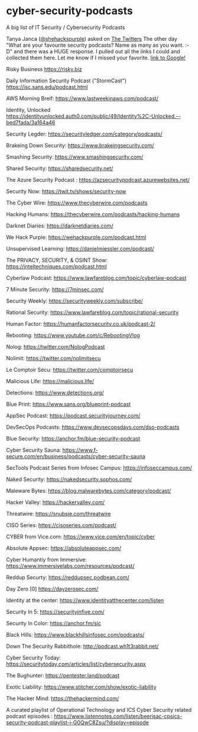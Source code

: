 # cyber-security-podcasts
A big list of IT Security / Cybersecurity Podcasts

Tanya Janca ([@shehackspurple](https://twitter.com/shehackspurple/s)) asked on [The Twitters](https://twitter.com/shehackspurple/status/1341920266021027842) The other day "What are your favourite security podcasts? Name as many as you want. :-D" and there was a HUGE response. I pulled out all the links I could and collected them here. Let me know if I missed your favorite.
[link to Google!](http://google.com)

Risky Business https://risky.biz

Daily Information Security Podcast ("StormCast") https://isc.sans.edu/podcast.html

AWS Morning Breif: https://www.lastweekinaws.com/podcast/

Identity, Unlocked  https://identityunlocked.auth0.com/public/49/Identity%2C-Unlocked.--bed7fada/3a164a46

Security Legder: https://securityledger.com/category/podcasts/

Brakeing Down Security: https://www.brakeingsecurity.com/

Smashing Security: https://www.smashingsecurity.com/

Shared Security: https://sharedsecurity.net/

The Azure Security Podcast : https://azsecuritypodcast.azurewebsites.net/

Security Now: https://twit.tv/shows/security-now

The Cyber Wire: https://www.thecyberwire.com/podcasts

Hacking Humans: https://thecyberwire.com/podcasts/hacking-humans

Darknet Diaries: https://darknetdiaries.com/

We Hack Purple: https://wehackpurple.com/podcast.html

Unsupervised Learning: https://danielmiessler.com/podcast/

The PRIVACY, SECURITY, & OSINT Show: https://inteltechniques.com/podcast.html

Cyberlaw Podcast: https://www.lawfareblog.com/topic/cyberlaw-podcast

7 Minute Security: https://7minsec.com/

Security Weekly: https://securityweekly.com/subscribe/

Rational Security: https://www.lawfareblog.com/topic/rational-security

Human Factor: https://humanfactorsecurity.co.uk/podcast-2/

Rebooting: https://www.youtube.com/c/RebootingVlog

Nolog: https://twitter.com/NologPodcast

Nolimit: https://twitter.com/nolimitsecu

Le Comptoir Sécu: https://twitter.com/comptoirsecu

Malicious Life: https://malicious.life/

Detections: https://www.detections.org/

Blue Print: https://www.sans.org/blueprint-podcast

AppSec Podcast: https://podcast.securityjourney.com/

DevSecOps Podcasts: https://www.devsecopsdays.com/dso-podcasts

Blue Security: https://anchor.fm/blue-security-podcast

Cyber Security Sauna: https://www.f-secure.com/en/business/podcasts/cyber-security-sauna

SecTools Podcast Series from Infosec Campus: https://infoseccampus.com/

Naked Security: https://nakedsecurity.sophos.com/

Maleware Bytes: https://blog.malwarebytes.com/category/podcast/

Hacker Valley: https://hackervalley.com/

Threatwire: https://snubsie.com/threatwire

CISO Series: https://cisoseries.com/podcast/

CYBER from Vice.com: https://www.vice.com/en/topic/cyber

Absolute Appsec: https://absoluteappsec.com/

Cyber Humantiy from Immersive: https://www.immersivelabs.com/resources/podcast/

Reddup Securty: https://reddupsec.podbean.com/

Day Zero [0] https://dayzerosec.com/

Identity at the center: https://www.identityatthecenter.com/listen

Security In 5: https://securityinfive.com/

Security In Color: https://anchor.fm/sic

Black Hills: https://www.blackhillsinfosec.com/podcasts/

Down The Security Rabbithole: http://podcast.wh1t3rabbit.net/

Cyber Security Today: https://securitytoday.com/articles/list/cybersecurity.aspx

The Bughunter: https://pentester.land/podcast

Exotic Liability: https://www.stitcher.com/show/exotic-liability

The Hacker Mind: https://thehackermind.com/


A curated playlist of Operational Technology and ICS Cyber Security related podcast episodes : https://www.listennotes.com/listen/beerisac-cpsics-security-podcast-playlist-j-G0QwC8Zsu/?display=episode
